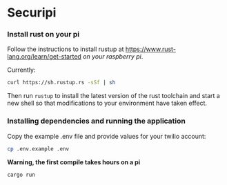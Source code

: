 # Securipi

### Install rust on your pi

Follow the instructions to install rustup at https://www.rust-lang.org/learn/get-started _on your raspberry pi_.

Currently:
```sh
curl https://sh.rustup.rs -sSf | sh
```

Then run `rustup` to install the latest version of the rust toolchain and start a new shell so that modifications to your environment have taken effect.

### Installing dependencies and running the application

Copy the example .env file and provide values for your twilio account:
```sh
cp .env.example .env
```

**Warning, the first compile takes hours on a pi**

```sh
cargo run
```
